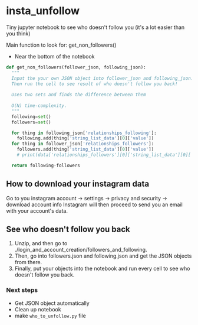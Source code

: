 # insta_unfollow

Tiny jupyter notebook to see who doesn't follow you (it's a lot easier than you think)

Main function to look for: get_non_followers()
- Near the bottom of the notebook

```python
def get_non_followers(follower_json, following_json):
  """
  Input the your own JSON object into follower_json and following_json.
  Then run the cell to see result of who doesn't follow you back!
  
  Uses two sets and finds the difference between them 
  
  O(N) time-complexity.
  """
  following=set()
  followers=set()

  for thing in following_json['relationships_following']:
    following.add(thing['string_list_data'][0]['value'])
  for thing in follower_json['relationships_followers']:
    followers.add(thing['string_list_data'][0]['value'])
    # print(data['relationships_followers'][0]['string_list_data'][0]['value'])

  return following-followers
````

## How to download your instagram data
Go to you instagram account -> settings -> privacy and security -> download account info
Instagram will then proceed to send you an email with your account's data.

## See who doesn't follow you back
1. Unzip, and then go to ./login_and_account_creation/followers_and_following.
2. Then, go into followers.json and following.json and get the JSON objects from there. 
3. Finally, put your objects into the notebook and run every cell to see who doesn't follow you back.


### Next steps
* Get JSON object automatically
* Clean up notebook
* make ```who_to_unfollow.py``` file
